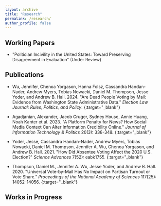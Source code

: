 ```yaml
---
layout: archive
title: "Research"
permalink: /research/
author_profile: false
---
```


## Working Papers

* "Politician Incivility in the United States: Toward Preserving Disagreement in Evaluation" (Under Review)

## Publications

* Wu, Jennifer, Chenoa Yorgason, Hanna Folsz, Cassandra Handan-Nader, Andrew Myers, Tobias Nowacki, Daniel M. Thompson, Jesse Yoder, and Andrew B. Hall. 2024. "Are Dead People Voting by Mail: Evidence from Washington State Administrative Data." *Election Law Journal: Rules, Politics, and Policy*. [<link>](https://www.liebertpub.com/doi/10.1089/elj.2023.0047){:target="_blank"}

* Agadjanian, Alexander, Jacob Cruger, Sydney House, Annie Huang, Noah Kanter et al. 2023. "A Platform Penalty for News? How Social Media Context Can Alter Information Credibility Online." *Journal of Information Technology & Politics* 20(3): 338-348. [<link>](https://doi.org/10.1080/19331681.2022.2105465){:target="_blank"}

* Yoder, Jesse, Cassandra Handan-Nader, Andrew Myers, Tobias Nowacki, Daniel M. Thompson, Jennifer A. Wu, Chenoa Yorgason, and Andrew B. Hall. 2021. "How Did Absentee Voting Affect the 2020 U.S. Election?" *Science Advances* 7(52): eabk1755. [<link>](https://www.science.org/doi/10.1126/sciadv.abk1755){:target="_blank"}

* Thompson, Daniel M., Jennifer A. Wu, Jesse Yoder, and Andrew B. Hall. 2020. "Universal Vote-by-Mail Has No Impact on Partisan Turnout or Vote Share." *Proceedings of the National Academy of Sciences* 117(25): 14052-14056. [<link>](https://doi.org/10.1073/pnas.2007249117){:target="_blank"}

## Works in Progress
